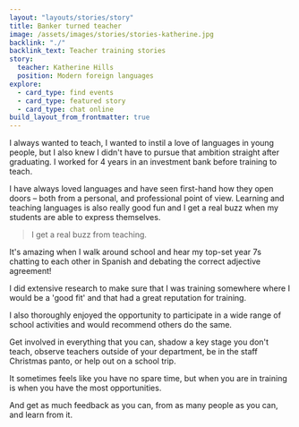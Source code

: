 ```yaml
---
layout: "layouts/stories/story"
title: Banker turned teacher
image: /assets/images/stories/stories-katherine.jpg
backlink: "./"
backlink_text: Teacher training stories
story:
  teacher: Katherine Hills
  position: Modern foreign languages
explore:
  - card_type: find events
  - card_type: featured story
  - card_type: chat online
build_layout_from_frontmatter: true
---
```


I always wanted to teach, I wanted to instil a love of languages in young people, but I also knew I didn't have to pursue that ambition straight after graduating. I worked for 4 years in an investment bank before training to teach.

I have always loved languages and have seen first-hand how they open doors – both from a personal, and professional point of view. Learning and teaching languages is also really good fun and I get a real buzz when my students are able to express themselves.

> I get a real buzz from teaching.

It's amazing when I walk around school and hear my top-set year 7s chatting to each other in Spanish and debating the correct adjective agreement!

I did extensive research to make sure that I was training somewhere where I would be a 'good fit' and that had a great reputation for training.

I also thoroughly enjoyed the opportunity to participate in a wide range of school activities and would recommend others do the same.

Get involved in everything that you can, shadow a key stage you don't teach, observe teachers outside of your department, be in the staff Christmas panto, or help out on a school trip.

It sometimes feels like you have no spare time, but when you are in training is when you have the most opportunities.

And get as much feedback as you can, from as many people as you can, and learn from it.
